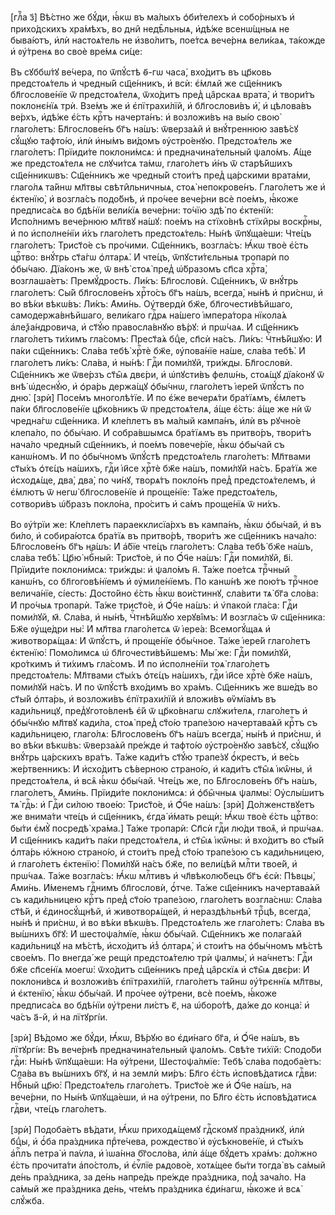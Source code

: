[глⷡ҇а з҃] Вѣ́стно же бꙋ́ди, ꙗ҆́кѡ въ ма́лыхъ ѻ҆би́телехъ и҆ собо́рныхъ и҆
прихо́дскихъ хра́мѣхъ, во дни̑ недѣ̑льныѧ, и҆дѣ́же всенѡ́щныѧ не быва́ютъ, и҆лѝ
настоѧ́тель не и҆зво́литъ, пое́тсѧ вече́рнѧ вели́каѧ, та́кожде и҆ ᲂу҆́тренѧ во
своѐ вре́мѧ си́це:

Въ сꙋббѡ́тꙋ ве́чера, по ѿпꙋ́стѣ ѳ҃-гѡ часа̀, вхо́дитъ въ цр҃ковь предстоѧ́тель
и҆ чредны́й сщ҃е́нникъ, и҆ всѝ: є҆́млѧй же сщ҃е́нникъ бл҃гослове́нїе ѿ
предстоѧ́телѧ, ѿхо́дитъ пред̾ ца̑рскаѧ врата̀, и҆ твори́тъ поклонє́нїѧ трѝ.
Взе́мъ же и҆ є҆пїтрахи́лїй, и҆ бл҃гослови́въ и҆̀, и҆ цѣлова́въ ве́рхъ, и҆дѣ́же
є҆́сть крⷭ҇тъ начерта́нъ: и҆ возложи́въ на вы́ю свою̀ глаго́летъ: Бл҃гослове́нъ
бг҃ъ на́шъ: ѿверза́ѧй и҆ внꙋ́треннюю завѣ́сꙋ сꙋ́щꙋю тафто́ю, и҆лѝ и҆ны́мъ
ви́домъ ᲂу҆стро́енꙋю. Предстоѧ́тель же глаго́летъ: Прїиди́те поклони́мсѧ: и҆
предначина́тельный ѱало́мъ. А҆́ще же предстоѧ́телѧ не слꙋчи́тсѧ та́мѡ,
глаго́летъ и҆́нъ ѿ старѣ́йшихъ сщ҃е́нникѡвъ: Сщ҃е́нникъ же чредны́й стои́тъ
пред̾ ца́рскими врата́ми, глаго́лѧ та́йнѡ мл҃твы свѣти̑льничныѧ, стоѧ̀
непокрове́нъ. Глаго́летъ же и҆ є҆ктенїю̀, и҆ возгла́съ подо́бнѣ, и҆ про́чее
вече́рни всѐ пое́мъ, ꙗ҆́коже предписа́сѧ во бдѣ́нїи вели́кїѧ вече́рни: то́чїю
здѣ̀ по є҆ктенїѝ: И҆спо́лнимъ вече́рнюю мл҃твꙋ на́шꙋ: пое́мъ на стїхо́внѣ
стїхи̑ры воскрⷭ҇ны, и҆ по и҆сполне́нїи и҆́хъ глаго́летъ предстоѧ́тель: Ны́нѣ
ѿпꙋща́еши: Чте́цъ глаго́летъ: Трист҃о́е съ про́чими. Сщ҃е́нникъ, возгла́съ:
Ꙗ҆́кѡ твоѐ є҆́сть црⷭ҇тво: внꙋ́трь ст҃а́гѡ ѻ҆лтарѧ̀. И҆ чте́цъ, ѿпꙋсти́тєльныѧ
тропарѝ по ѻ҆бы́чаю. Дїа́конъ же, ѿ внѣ̀ стоѧ̀ пред̾ ѡ҆́бразомъ сп҃са хрⷭ҇та̀,
возглаша́етъ: Премꙋ́дрость. Ли́къ: Бл҃гословѝ. Сщ҃е́нникъ, ѿ внꙋ́трь глаго́летъ:
Сы́й бл҃гослове́нъ хрⷭ҇то́съ бг҃ъ на́шъ, всегда̀, ны́нѣ и҆ при́снѡ, и҆ во вѣ́ки
вѣкѡ́въ: Ли́къ: А҆ми́нь. Оу҆твердѝ бж҃е, бл҃гочести́вѣйшаго, самодержа́внѣйшаго,
вели́каго гдⷭ҇рѧ на́шего і҆мпера́тора нїкола́ѧ а҆леѯа́ндровича, и҆ ст҃ꙋ́ю
правосла́внꙋю вѣ́рꙋ: и҆ прѡ́чаѧ. И҆ сщ҃е́нникъ глаго́летъ ти́химъ гла́сомъ:
Прест҃а́ѧ бцⷣе, сп҃сѝ на́съ. Ли́къ: Чⷭ҇тнѣ́йшꙋю: И҆ па́ки сщ҃е́нникъ: Сла́ва
тебѣ̀ хрⷭ҇тѐ бж҃е, ᲂу҆пова́нїе на́ше, сла́ва тебѣ̀. И҆ глаго́летъ ли́къ: Сла́ва,
и҆ ны́нѣ: Гдⷭ҇и поми́лꙋй, три́жды. Бл҃гословѝ. Сщ҃е́нникъ же ѿве́рзъ ст҃ы̑ѧ
двє́ри, и҆ ѡ҆пꙋсти́въ фелѡ́нь, стоѧ́щꙋ дїа́конꙋ ѿ внѣ̀ ѡ҆деснꙋ́ю, и҆ ѻ҆ра́рь
держа́щꙋ ѻ҆бы́чнѡ, глаго́летъ і҆ере́й ѿпꙋ́стъ по дню̀. [зрѝ] Посе́мъ
многолѣ́тїе. И҆ по є҆́же вечерѧ́ти бра́тїѧмъ, є҆́млетъ па́ки бл҃гослове́нїе
цр҃ко́вникъ ѿ предстоѧ́телѧ, а҆́ще є҆́сть: а҆́ще же нѝ ѿ чредна́гѡ сщ҃е́нника.
И҆ кле́плетъ въ ма́лый кампа́нъ, и҆лѝ въ рꙋчно́е клепа́ло, по ѻ҆бы́чаю. И҆
собра́вшымсѧ бра́тїѧмъ въ притво́ръ, твори́тъ нача́ло чредны́й сщ҃е́нникъ, и҆
пое́мъ повече́рїе, ꙗ҆́кѡ ѻ҆бы́чай съ канѡ́номъ. И҆ по ѻ҆бы́чномъ ѿпꙋ́стѣ
предстоѧ́тель глаго́летъ: Мл҃твами ст҃ы́хъ ѻ҆тє́цъ на́шихъ, гдⷭ҇и і҆и҃се хрⷭ҇тѐ
бж҃е на́шъ, поми́лꙋй на́съ. Бра́тїѧ же и҆сходѧ́ще, два̀, два̀, по чи́нꙋ,
творѧ́тъ покло́нъ пред̾ предстоѧ́телемъ, и҆ є҆́млютъ ѿ негѡ̀ бл҃гослове́нїе и҆
проще́нїе: Та́же предстоѧ́тель, сотвори́въ ѡ҆́бразъ покло́на, про́ситъ и҆ са́мъ
проще́нїѧ ѿ ни́хъ.

Во ᲂу҆́трїи же: Кле́плетъ параекклисїа́рхъ въ кампа́нъ, ꙗ҆́кѡ ѻ҆бы́чай, и҆ въ
би́ло, и҆ собира́ютсѧ бра́тїѧ въ притво́рѣ, твори́тъ же сщ҃е́нникъ нача́ло:
Бл҃гослове́нъ бг҃ъ на́шъ: И҆ а҆́бїе чте́цъ глаго́летъ: Сла́ва тебѣ̀ бж҃е на́шъ,
сла́ва тебѣ̀. Цр҃ю̀ нбⷭ҇ный: Трист҃о́е, и҆ по Ѻ҆́ч҃е на́шъ: Гдⷭ҇и поми́лꙋй, в҃і.
Прїиди́те поклони́мсѧ: три́жды: и҆ ѱало́мъ н҃. Та́же пое́тсѧ трⷪ҇чный канѡ́нъ,
со бл҃гоговѣ́нїемъ и҆ ᲂу҆миле́нїемъ. По канѡ́нѣ же пою́тъ трⷪ҇чное велича́нїе,
сі́есть: Досто́йно є҆́сть ꙗ҆́кѡ вои́стиннꙋ, сла́вити тѧ̀ бг҃а сло́ва: И҆ про́чыѧ
тропарѝ. Та́же трист҃о́е, и҆ Ѻ҆́ч҃е на́шъ: и҆ ѵ҆пакоѝ гла́са: Гдⷭ҇и поми́лꙋй,
м҃. Сла́ва, и҆ ны́нѣ, Чⷭ҇тнѣ́йшꙋю херꙋві̑мъ: И҆ возгла́съ ѿ сщ҃е́нника: Бж҃е
ᲂу҆ще́дри ны̀: И҆ мл҃тва глаго́летсѧ ѿ і҆ере́а: Всемогꙋ́щаѧ и҆ животворѧ́щаѧ: И҆
ѿпꙋ́стъ, и҆ проще́нїе ѻ҆бы́чное. Та́же і҆ере́й глаго́летъ є҆ктенїю̀: Помо́лимсѧ
ѡ҆ бл҃гочести́вѣйшемъ: Мы́ же: Гдⷭ҇и поми́лꙋй, кро́ткимъ и҆ ти́химъ гла́сомъ. И҆
по и҆сполне́нїи тоѧ̀ глаго́летъ предстоѧ́тель: Мл҃твами ст҃ы́хъ ѻ҆тє́цъ на́шихъ,
гдⷭ҇и і҆и҃се хрⷭ҇тѐ бж҃е на́шъ, поми́лꙋй на́съ. И҆ по ѿпꙋ́стѣ вхо́димъ во
хра́мъ. Сщ҃е́нникъ же вше́дъ во ст҃ы́й ѻ҆лта́рь, и҆ возложи́въ є҆пїтрахи́лїй и҆
вложи́въ ѳѷмїа́мъ въ кади́льницꙋ, пред̾ꙋгото́вленѣ є҆́й ѿ цр҃ко́внагѡ
слꙋжи́телѧ, глаго́летъ и҆ ѻ҆бы́чнꙋю мл҃твꙋ кади́ла, стоѧ̀ пред̾ ст҃о́ю трапе́зою
начертава́ѧй крⷭ҇тъ съ кади́льницею, глаго́лѧ: Бл҃гослове́нъ бг҃ъ на́шъ всегда̀,
ны́нѣ и҆ при́снѡ, и҆ во вѣ́ки вѣкѡ́въ: ѿверза́ѧй пре́жде и҆ тафто́ю ᲂу҆стро́енꙋю
завѣ́сꙋ, сꙋ́щꙋю внꙋ́трь ца́рскихъ вра́тъ. Та́же кади́тъ ст҃ꙋ́ю трапе́зꙋ
ѻ҆́крестъ, и҆ ве́сь же́ртвенникъ: И҆ и҆схо́дитъ сѣ́верною страно́ю, и҆ кади́тъ
ст҃ы̑ѧ і҆кѡ̑ны, и҆ предстоѧ́телѧ, и҆ всѧ̑ ꙗ҆́кѡ ѻ҆бы́чай. Чте́цъ же, по
Бл҃гослове́нъ бг҃ъ на́шъ, глаго́летъ, А҆ми́нь. Прїиди́те поклони́мсѧ: и҆
ѻ҆бы̑чныѧ ѱалмы̀: Оу҆слы́шитъ тѧ̀ гдⷭ҇ь: и҆ Гдⷭ҇и си́лою твое́ю: Трист҃о́е, и҆
Ѻ҆́ч҃е на́шъ: [зрѝ] До́лженствꙋетъ же внима́ти чте́цъ и҆ сщ҃е́нникъ, є҆гда̀
и҆́мать рещѝ: Ꙗ҆́кѡ твоѐ є҆́сть црⷭ҇тво: бы́ти є҆мꙋ̀ посредѣ̀ хра́ма.] Та́же
тропарѝ: Сп҃сѝ гдⷭ҇и лю́ди твоѧ̑, и҆ прѡ́чаѧ. И҆ сщ҃е́нникъ кади́тъ па́ки
предстоѧ́телѧ, и҆ ст҃ы̑ѧ і҆кѡ̑ны: и҆ вхо́дитъ во ст҃ы́й ѻ҆лта́рь ю҆́жною
страно́ю, и҆ стои́тъ пред̾ ст҃о́ю трапе́зою съ кади́льницею, и҆ глаго́летъ
є҆ктенїю̀: Поми́лꙋй на́съ бж҃е, по вели́цѣй млⷭ҇ти твое́й, и҆ прѡ́чаѧ. Та́же
возгла́съ: Ꙗ҆́кѡ млⷭ҇тивъ и҆ чл҃вѣколю́бецъ бг҃ъ є҆сѝ: Пѣвцы̀, А҆ми́нь.
И҆́менемъ гдⷭ҇нимъ бл҃гословѝ, ѻ҆́тче. Та́же сщ҃е́нникъ начертава́ѧй съ
кади́льницею крⷭ҇тъ пред̾ ст҃о́ю трапе́зою, глаго́летъ возгла́снѡ: Сла́ва
ст҃ѣ́й, и҆ є҆диносꙋ́щнѣй, и҆ животворѧ́щей, и҆ нераздѣ́льнѣй трⷪ҇цѣ, всегда̀,
ны́нѣ и҆ при́снѡ, и҆ во вѣ́ки вѣкѡ́въ. Предстоѧ́тель же глаго́летъ: Сла́ва въ
вы́шнихъ бг҃ꙋ: И҆ шестоѱа́лмїе, ꙗ҆́кѡ ѻ҆бы́чай. Сщ҃е́нникъ же полага́ѧй
кади́льницꙋ на мѣ́стѣ, и҆схо́дитъ и҆з̾ ѻ҆лтарѧ̀, и҆ стои́тъ на ѻ҆бы́чномъ мѣ́стѣ
свое́мъ. По внегда́ же рещѝ предстоѧ́телю трѝ ѱалмы̀, и҆ на́чнетъ: Гдⷭ҇и бж҃е
сп҃се́нїѧ моегѡ̀: ѿхо́дитъ сщ҃е́нникъ пред̾ ца̑рскїѧ и҆ ст҃ы̑ѧ двє́ри: И҆
поклони́всѧ и҆ возложи́въ є҆пїтрахи́лїй, глаго́летъ та́йнѡ ᲂу҆́трєннїѧ мл҃твы,
и҆ є҆ктенїю̀, ꙗ҆́кѡ ѻ҆бы́чай. И҆ про́чее ᲂу҆́трени, всѐ пое́мъ, ꙗ҆́коже
предписа́сѧ во бдѣ́нїи ᲂу҆́трени ли́стъ є҃, на ѡ҆боро́тѣ, да́же до конца̀: и҆
ча́съ а҃-й, и҆ на лїтꙋргі́и.

[зрѝ] Вѣ́домо же бꙋ́ди, Ꙗ҆́кѡ, Вѣ́рꙋю во є҆ди́наго бг҃а, и҆ Ѻ҆́ч҃е на́шъ, въ
лїтꙋргі́и: Въ вече́рнѣ предначина́тельный ѱало́мъ. Свѣ́те ти́хїй: Сподо́би
гдⷭ҇и: Ны́нѣ ѿпꙋща́еши: На ᲂу҆́трени, Шестоѱа́лмїе: Тебѣ̀ сла́ва подоба́етъ:
Сла́ва въ вы́шнихъ бг҃ꙋ, и҆ на землѝ ми́ръ: Бл҃го є҆́сть и҆сповѣ́датисѧ гдⷭ҇ви:
Нбⷭ҇ный цр҃ю̀: Предстоѧ́тель глаго́летъ. Трист҃о́е же и҆ Ѻ҆́ч҃е на́шъ, на
вече́рни, по Ны́нѣ ѿпꙋща́еши, и҆ на ᲂу҆́трени, по Бл҃го є҆́сть и҆сповѣ́датисѧ
гдⷭ҇ви, чте́цъ глаго́летъ.

[зрѝ] Подоба́етъ вѣ́дати, Ꙗ҆́кѡ приходѧ́щемꙋ гдⷭ҇скомꙋ пра́здникꙋ, и҆лѝ бцⷣы,
и҆ ѻ҆́ба пра́здника прⷣте́чева, рождество̀ и҆ ᲂу҆сѣкнове́нїе, и҆ ст҃ы́хъ а҆пⷭ҇лъ
петра̀ и҆ па́ѵла, и҆ і҆ѡа́нна бг҃осло́ва, и҆лѝ а҆́ще бꙋ́детъ хра́мъ: до́лжно
є҆́сть прочита́ти а҆по́столъ, и҆ є҆ѵⷢ҇лїе рѧдово́е, хотѧ́щее бы́ти тогда̀ въ
са́мый де́нь пра́здника, за де́нь напре́дь пре́жде пра́здника, под̾ зача́ло. На
са́мый же пра́здника де́нь, чте́мъ пра́здника є҆ди́нагѡ, ꙗ҆́коже и҆ всѧ̀
слꙋ́жба.

